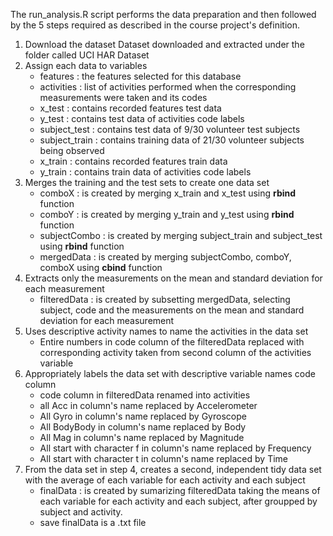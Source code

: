 The run_analysis.R script performs the data preparation and then followed by the 5 steps required as described in the course project's definition.

1.  Download the dataset Dataset downloaded and extracted under the folder called UCI HAR Dataset
2.  Assign each data to variables
    -   features : the features selected for this database
    -   activities : list of activities performed when the corresponding measurements were taken and its codes
    -   x_test : contains recorded features test data
    -   y_test : contains test data of activities code labels
    -   subject_test : contains test data of 9/30 volunteer test subjects
    -   subject_train : contains training data of 21/30 volunteer subjects being observed
    -   x_train : contains recorded features train data
    -   y_train : contains train data of activities code labels
3.  Merges the training and the test sets to create one data set
    -   comboX : is created by merging x_train and x_test using **rbind** function
    -   comboY : is created by merging y_train and y_test using **rbind** function
    -   subjectCombo : is created by merging subject_train and subject_test using **rbind** function
    -   mergedData : is created by merging subjectCombo, comboY, comboX using **cbind** function
4.  Extracts only the measurements on the mean and standard deviation for each measurement
    -   filteredData : is created by subsetting mergedData, selecting subject, code and the measurements on the mean and standard deviation for each measurement
5.  Uses descriptive activity names to name the activities in the data set
    -   Entire numbers in code column of the filteredData replaced with corresponding activity taken from second column of the activities variable
6.  Appropriately labels the data set with descriptive variable names code column
    -   code column in filteredData renamed into activities
    -   all Acc in column's name replaced by Accelerometer
    -   All Gyro in column's name replaced by Gyroscope
    -   All BodyBody in column's name replaced by Body
    -   All Mag in column's name replaced by Magnitude
    -   All start with character f in column's name replaced by Frequency
    -   All start with character t in column's name replaced by Time
7.  From the data set in step 4, creates a second, independent tidy data set with the average of each variable for each activity and each subject
    -   finalData : is created by sumarizing filteredData taking the means of each variable for each activity and each subject, after groupped by subject and activity.
    -   save finalData is a .txt file
